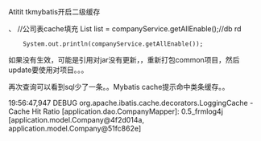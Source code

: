 Atitit tkmybatis开启二级缓存 


、 //公司表cache填充
		List<Company> list = companyService.getAllEnable();//db rd
		
		System.out.println(companyService.getAllEnable());
		

如果没有生效，可能是引用对jar没有更新，，重新打包common项目，然后update要使用对项目。。。


再次查询可以看到sql少了一条。。Mybatis cache提示命中类条缓存。。


19:56:47,947 DEBUG org.apache.ibatis.cache.decorators.LoggingCache - Cache Hit Ratio [application.dao.CompanyMapper]: 0.5_frmlog4j
[application.model.Company@4f2d014a, application.model.Company@51fc862e]
